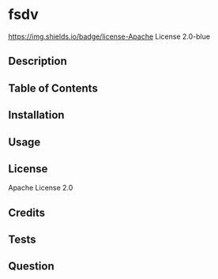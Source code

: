 
  
  # fsdv

 https://img.shields.io/badge/license-Apache License 2.0-blue


## Description 



## Table of Contents 



## Installation 



## Usage 



## License 

Apache License 2.0

## Credits 



## Tests 



## Question 


